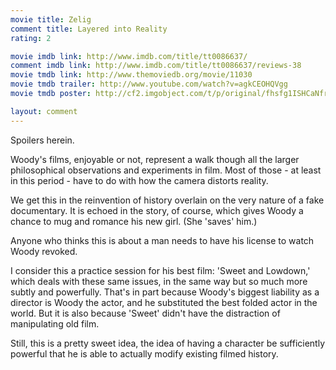```yaml
---
movie title: Zelig
comment title: Layered into Reality
rating: 2

movie imdb link: http://www.imdb.com/title/tt0086637/
comment imdb link: http://www.imdb.com/title/tt0086637/reviews-38
movie tmdb link: http://www.themoviedb.org/movie/11030
movie tmdb trailer: http://www.youtube.com/watch?v=agkCEOHQVgg
movie tmdb poster: http://cf2.imgobject.com/t/p/original/fhsfg1ISHCaNfr7wopWpYsDdEH5.jpg

layout: comment
---
```


Spoilers herein.

Woody's films, enjoyable or not, represent a walk though all the larger philosophical  observations and experiments in film. Most of those - at least in this period - have to  do with how the camera distorts reality.

We get this in the reinvention of history overlain on the very nature of a fake  documentary. It is echoed in the story, of course, which gives Woody a chance to mug  and romance his new girl. (She 'saves' him.)

Anyone who thinks this is about a man needs to have his license to watch Woody  revoked.

I consider this a practice session for his best film: 'Sweet and Lowdown,' which deals  with these same issues, in the same way but so much more subtly and powerfully. That's  in part because Woody's biggest liability as a director is Woody the actor, and he  substituted the best folded actor in the world. But it is also because 'Sweet' didn't have  the distraction of manipulating old film.

Still, this is a pretty sweet idea, the idea of having a character be sufficiently powerful  that he is able to actually modify existing filmed history.